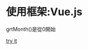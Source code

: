 <h1>使用框架:Vue.js</h1>

grtMonth()是從0開始

[try it](https://janlin002.github.io/vue-calendar/calendar.html)
